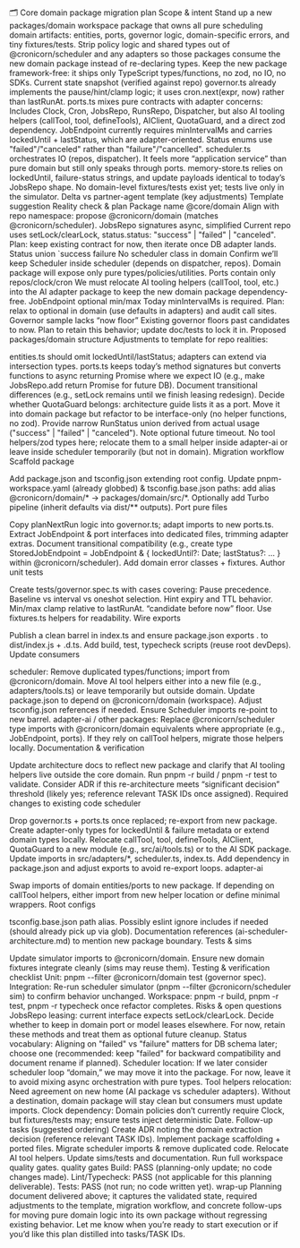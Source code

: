🗂️ Core domain package migration plan
Scope & intent
Stand up a new packages/domain workspace package that owns all pure scheduling domain artifacts: entities, ports, governor logic, domain-specific errors, and tiny fixtures/tests.
Strip policy logic and shared types out of @cronicorn/scheduler and any adapters so those packages consume the new domain package instead of re-declaring types.
Keep the new package framework-free: it ships only TypeScript types/functions, no zod, no IO, no SDKs.
Current state snapshot (verified against repo)
governor.ts already implements the pause/hint/clamp logic; it uses cron.next(expr, now) rather than lastRunAt.
ports.ts mixes pure contracts with adapter concerns:
Includes Clock, Cron, JobsRepo, RunsRepo, Dispatcher, but also AI tooling helpers (callTool, tool, defineTools), AIClient, QuotaGuard, and a direct zod dependency.
JobEndpoint currently requires minIntervalMs and carries lockedUntil + lastStatus, which are adapter-oriented.
Status enums use "failed"/"canceled" rather than "failure"/"cancelled".
scheduler.ts orchestrates IO (repos, dispatcher). It feels more “application service” than pure domain but still only speaks through ports.
memory-store.ts relies on lockedUntil, failure-status strings, and update payloads identical to today’s JobsRepo shape.
No domain-level fixtures/tests exist yet; tests live only in the simulator.
Delta vs partner-agent template (key adjustments)
Template suggestion	Reality check & plan
Package name @core/domain	Align with repo namespace: propose @cronicorn/domain (matches @cronicorn/scheduler).
JobsRepo signatures async, simplified	Current repo uses setLock/clearLock, status.status: "success" \| "failed" \| "canceled". Plan: keep existing contract for now, then iterate once DB adapter lands.
Status union `success	failure
No scheduler class in domain	Confirm we’ll keep Scheduler inside scheduler (depends on dispatcher, repos). Domain package will expose only pure types/policies/utilities.
Ports contain only repos/clock/cron	We must relocate AI tooling helpers (callTool, tool, etc.) into the AI adapter package to keep the new domain package dependency-free.
JobEndpoint optional min/max	Today minIntervalMs is required. Plan: relax to optional in domain (use defaults in adapters) and audit call sites.
Governor sample lacks “now floor”	Existing governor floors past candidates to now. Plan to retain this behavior; update doc/tests to lock it in.
Proposed packages/domain structure
Adjustments to template for repo realities:

entities.ts should omit lockedUntil/lastStatus; adapters can extend via intersection types.
ports.ts keeps today’s method signatures but converts functions to async returning Promise where we expect IO (e.g., make JobsRepo.add return Promise<void> for future DB). Document transitional differences (e.g., setLock remains until we finish leasing redesign).
Decide whether QuotaGuard belongs: architecture guide lists it as a port. Move it into domain package but refactor to be interface-only (no helper functions, no zod).
Provide narrow RunStatus union derived from actual usage ("success" | "failed" | "canceled"). Note optional future timeout.
No tool helpers/zod types here; relocate them to a small helper inside adapter-ai or leave inside scheduler temporarily (but not in domain).
Migration workflow
Scaffold package

Add package.json and tsconfig.json extending root config.
Update pnpm-workspace.yaml (already globbed) & tsconfig.base.json paths: add alias @cronicorn/domain/* -> packages/domain/src/*.
Optionally add Turbo pipeline (inherit defaults via dist/** outputs).
Port pure files

Copy planNextRun logic into governor.ts; adapt imports to new ports.ts.
Extract JobEndpoint & port interfaces into dedicated files, trimming adapter extras. Document transitional compatibility (e.g., create type StoredJobEndpoint = JobEndpoint & { lockedUntil?: Date; lastStatus?: ... } within @cronicorn/scheduler).
Add domain error classes + fixtures.
Author unit tests

Create tests/governor.spec.ts with cases covering:
Pause precedence.
Baseline vs interval vs oneshot selection.
Hint expiry and TTL behavior.
Min/max clamp relative to lastRunAt.
“candidate before now” floor.
Use fixtures.ts helpers for readability.
Wire exports

Publish a clean barrel in index.ts and ensure package.json exports . to dist/index.js + .d.ts.
Add build, test, typecheck scripts (reuse root devDeps).
Update consumers

scheduler:
Remove duplicated types/functions; import from @cronicorn/domain.
Move AI tool helpers either into a new file (e.g., adapters/tools.ts) or leave temporarily but outside domain.
Update package.json to depend on @cronicorn/domain (workspace).
Adjust tsconfig.json references if needed.
Ensure Scheduler imports re-point to new barrel.
adapter-ai / other packages:
Replace @cronicorn/scheduler type imports with @cronicorn/domain equivalents where appropriate (e.g., JobEndpoint, ports).
If they rely on callTool helpers, migrate those helpers locally.
Documentation & verification

Update architecture docs to reflect new package and clarify that AI tooling helpers live outside the core domain.
Run pnpm -r build / pnpm -r test to validate.
Consider ADR if this re-architecture meets “significant decision” threshold (likely yes; reference relevant TASK IDs once assigned).
Required changes to existing code
scheduler

Drop governor.ts + ports.ts once replaced; re-export from new package.
Create adapter-only types for lockedUntil & failure metadata or extend domain types locally.
Relocate callTool, tool, defineTools, AIClient, QuotaGuard to a new module (e.g., src/ai/tools.ts) or to the AI SDK package.
Update imports in src/adapters/*, scheduler.ts, index.ts.
Add dependency in package.json and adjust exports to avoid re-export loops.
adapter-ai

Swap imports of domain entities/ports to new package.
If depending on callTool helpers, either import from new helper location or define minimal wrappers.
Root configs

tsconfig.base.json path alias.
Possibly eslint ignore includes if needed (should already pick up via glob).
Documentation references (ai-scheduler-architecture.md) to mention new package boundary.
Tests & sims

Update simulator imports to @cronicorn/domain.
Ensure new domain fixtures integrate cleanly (sims may reuse them).
Testing & verification checklist
Unit: pnpm --filter @cronicorn/domain test (governor spec).
Integration: Re-run scheduler simulator (pnpm --filter @cronicorn/scheduler sim) to confirm behavior unchanged.
Workspace: pnpm -r build, pnpm -r test, pnpm -r typecheck once refactor completes.
Risks & open questions
JobsRepo leasing: current interface expects setLock/clearLock. Decide whether to keep in domain port or model leases elsewhere. For now, retain these methods and treat them as optional future cleanup.
Status vocabulary: Aligning on "failed" vs "failure" matters for DB schema later; choose one (recommended: keep "failed" for backward compatibility and document rename if planned).
Scheduler location: If we later consider scheduler loop “domain,” we may move it into the package. For now, leave it to avoid mixing async orchestration with pure types.
Tool helpers relocation: Need agreement on new home (AI package vs scheduler adapters). Without a destination, domain package will stay clean but consumers must update imports.
Clock dependency: Domain policies don’t currently require Clock, but fixtures/tests may; ensure tests inject deterministic Date.
Follow-up tasks (suggested ordering)
Create ADR noting the domain extraction decision (reference relevant TASK IDs).
Implement package scaffolding + ported files.
Migrate scheduler imports & remove duplicated code.
Relocate AI tool helpers.
Update sims/tests and documentation.
Run full workspace quality gates.
quality gates
Build: PASS (planning-only update; no code changes made).
Lint/Typecheck: PASS (not applicable for this planning deliverable).
Tests: PASS (not run; no code written yet).
wrap-up
Planning document delivered above; it captures the validated state, required adjustments to the template, migration workflow, and concrete follow-ups for moving pure domain logic into its own package without regressing existing behavior. Let me know when you’re ready to start execution or if you’d like this plan distilled into tasks/TASK IDs.